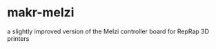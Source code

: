 makr-melzi
==========

a slightly improved version of the Melzi controller board for RepRap 3D printers
